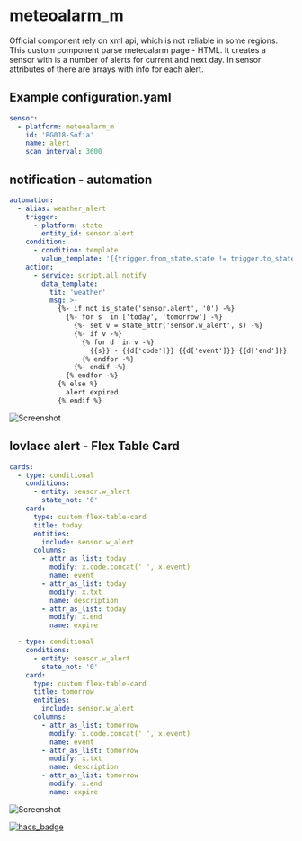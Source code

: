 # meteoalarm_m
Official component rely on xml api, which is not reliable in some regions.
This custom component parse meteoalarm page - HTML.
It creates a sensor with is a number of alerts for current and next day.
In sensor attributes of there are arrays with info for each alert.
## Example configuration.yaml
```yaml
sensor:
  - platform: meteoalarm_m
    id: 'BG018-Sofia'
    name: alert
    scan_interval: 3600
```

## notification - automation
```yaml
automation:
  - alias: weather_alert
    trigger:
      - platform: state
        entity_id: sensor.alert
    condition:
      - condition: template
        value_template: '{{trigger.from_state.state != trigger.to_state.state}}'
    action:
      - service: script.all_notify
        data_template:
          tit: 'weather'
          msg: >-
            {%- if not is_state('sensor.alert', '0') -%}
              {%- for s  in ['today', 'tomorrow'] -%}
                {%- set v = state_attr('sensor.w_alert', s) -%}
                {%- if v -%}
                  {% for d  in v -%}
                    {{s}} - {{d['code']}} {{d['event']}} {{d['end']}}
                  {% endfor -%}
                {%- endif -%}
              {% endfor -%}
            {% else %}
              alert expired
            {% endif %}
```
![Screenshot](https://github.com/kodi1/meteoalarm/blob/master/images/notification.png?raw=true)
## lovlace alert - Flex Table Card
```yaml
cards:
  - type: conditional
    conditions:
      - entity: sensor.w_alert
        state_not: '0'
    card:
      type: custom:flex-table-card
      title: today
      entities:
        include: sensor.w_alert
      columns:
        - attr_as_list: today
          modify: x.code.concat(' ', x.event)
          name: event
        - attr_as_list: today
          modify: x.txt
          name: description
        - attr_as_list: today
          modify: x.end
          name: expire

  - type: conditional
    conditions:
      - entity: sensor.w_alert
        state_not: '0'
    card:
      type: custom:flex-table-card
      title: tomorrow
      entities:
        include: sensor.w_alert
      columns:
        - attr_as_list: tomorrow
          modify: x.code.concat(' ', x.event)
          name: event
        - attr_as_list: tomorrow
          modify: x.txt
          name: description
        - attr_as_list: tomorrow
          modify: x.end
          name: expire
```
![Screenshot](https://github.com/kodi1/meteoalarm/blob/master/images/alert.png?raw=true)

[![hacs_badge](https://img.shields.io/badge/HACS-Default-orange.svg?style=for-the-badge)](https://github.com/custom-components/hacs)
